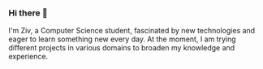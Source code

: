 ### Hi there 👋


I'm Ziv, a Computer Science student, fascinated by new technologies and eager to learn something new every day. 
At the moment, I am trying different projects in various domains to broaden my knowledge and experience.


<!--
**Zivbz/Zivbz** is a ✨ _special_ ✨ repository because its `README.md` (this file) appears on your GitHub profile.

Here are some ideas to get you started:

- 🔭 I’m currently working on ...
- 🌱 I’m currently learning ...
- 👯 I’m looking to collaborate on ...
- 🤔 I’m looking for help with ...
- 💬 Ask me about ...
- 📫 How to reach me: ...
- 😄 Pronouns: ...
- ⚡ Fun fact: ...
-->
